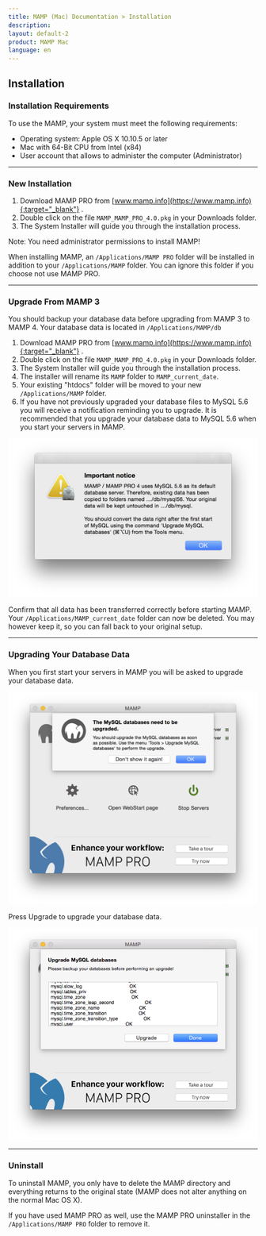 ```yaml
---
title: MAMP (Mac) Documentation > Installation
description: 
layout: default-2
product: MAMP Mac
language: en
---
```


## Installation

### Installation Requirements

To use the MAMP, your system must meet the following requirements:

- Operating system: Apple OS X 10.10.5 or later
- Mac with 64-Bit CPU from Intel (x84)
- User account that allows to administer the computer (Administrator)

---

### New Installation

1. Download MAMP PRO from [www.mamp.info](https://www.mamp.info){:target="_blank"} .
2. Double click on the file `MAMP_MAMP_PRO_4.0.pkg` in your Downloads folder.
3. The System Installer will guide you through the installation process.

<div class="alert" role="alert">
Note: You need administrator permissions to install MAMP!
</div>

When installing MAMP, an `/Applications/MAMP PRO` folder will be installed in addition to your `/Applications/MAMP` folder. You can ignore this folder if you choose not use MAMP PRO.

---

### Upgrade From MAMP 3

You should backup your database data before upgrading from MAMP 3 to MAMP 4. Your database data is located in  `/Applications/MAMP/db`

1. Download MAMP PRO from [www.mamp.info](https://www.mamp.info){:target="_blank"} .
2. Double click on the file `MAMP_MAMP_PRO_4.0.pkg` in your Downloads folder.
3. The System Installer will guide you through the installation process.
4. The installer will rename its `MAMP` folder to `MAMP_current_date`.
5. Your existing "htdocs" folder will be moved to your new `/Applications/MAMP` folder.
6. If you have not previously upgraded your database files to MySQL 5.6 you will receive a notification reminding you to upgrade. It is recommended that you upgrade your database data to MySQL 5.6 when you start your servers in MAMP.

![MAMP](/en/MAMP-Mac/Installation/UpgradeMySQLNotice.png)

Confirm that all data has been transferred correctly before starting MAMP. Your `/Applications/MAMP_current_date` folder can now be deleted. You may however keep it, so you can fall back to your original setup.

---

### Upgrading Your Database Data

When you first start your servers in MAMP you will be asked to upgrade your database data.

![MAMP](/en/MAMP-Mac/Installation/UpgradeMessage.png)

Press Upgrade to upgrade your database data.

![MAMP](/en/MAMP-Mac/Installation/UpgradeComplete.png)

---

### Uninstall

To uninstall MAMP, you only have to delete the MAMP directory and everything returns to the original state (MAMP does not alter anything on the normal Mac OS X).

If you have used MAMP PRO as well, use the MAMP PRO uninstaller in the `/Applications/MAMP PRO` folder to remove it.


